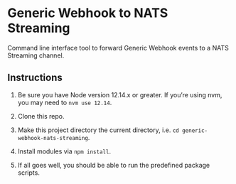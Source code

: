 # Generic Webhook to NATS Streaming

Command line interface tool to forward Generic Webhook events to a NATS Streaming channel.

## Instructions

1. Be sure you have Node version 12.14.x or greater. If you’re using nvm, you may need to `nvm use 12.14`.

2. Clone this repo.

3. Make this project directory the current directory, i.e. `cd generic-webhook-nats-streaming`.

4. Install modules via `npm install`.

5. If all goes well, you should be able to run the predefined package scripts.
